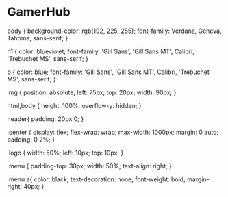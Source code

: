 # GamerHub
body {
    background-color: rgb(192, 225, 255);
    font-family: Verdana, Geneva, Tahoma, sans-serif;
}


h1 {
    color: blueviolet;
    font-family: 'Gill Sans', 'Gill Sans MT', Calibri, 'Trebuchet MS', sans-serif;
}


p {
    color: blue;
    font-family: 'Gill Sans', 'Gill Sans MT', Calibri, 'Trebuchet MS', sans-serif;
}


img {
    position: absolute;
    left: 75px;
    top: 20px;
    width: 90px;
}

html,body {
    height: 100%;
    overflow-y: hidden;
}


header{
    padding: 20px 0;
}


.center {
    display: flex;
    flex-wrap: wrap;
    max-width: 1000px;
    margin: 0 auto;
    padding: 0 2%;
}


.logo {
    width: 50%;
    left: 10px;
    top: 10px;
}


.menu {
    padding-top: 30px;
    width: 50%;
    text-align: right;
}


.menu a{
    color: black;
    text-decoration: none;
    font-weight: bold;
    margin-right: 40px;
}
